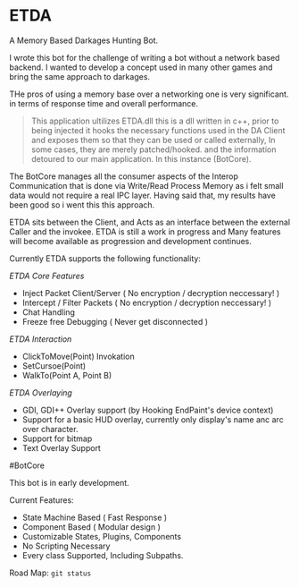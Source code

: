 # ETDA
A Memory Based Darkages Hunting Bot.

I wrote this bot for the challenge of writing a bot without a network based backend.
I wanted to develop a concept used in many other games and bring the same approach to darkages.

THe pros of using a memory base over a networking one is very significant.
in terms of response time and overall performance.

> This application ultilizes ETDA.dll
this is a dll written in c++, prior to being injected it hooks the necessary functions used in the DA Client
and exposes them so that they can be used or called externally, In some cases, they are merely patched/hooked.
and the information detoured to our main application. In this instance (BotCore).

The BotCore manages all the consumer aspects of the Interop Communication that is done via Write/Read Process Memory
as i felt small data would not require a real IPC layer. Having said that, my results have been good so i went this this approach.

ETDA sits between the Client, and Acts as an interface between the external Caller and the invokee.
ETDA is still a work in progress and Many features will become available as progression and development continues.

Currently ETDA supports the following functionality:

*ETDA Core Features*
- Inject Packet Client/Server   ( No encryption / decryption neccessary! )
- Intercept / Filter Packets    ( No encryption / decryption neccessary! )
- Chat Handling
- Freeze free Debugging         ( Never get disconnected )


*ETDA Interaction*
- ClickToMove(Point) Invokation
- SetCursoe(Point)
- WalkTo(Point A, Point B)

*ETDA Overlaying*
- GDI, GDI++ Overlay support (by Hooking EndPaint's device context)
- Support for a basic HUD overlay, currently only display's name anc arc over character.
- Support for bitmap
- Text Overlay Support


#BotCore

This bot is in early development.

Current Features:
- State Machine Based   ( Fast Response  )
- Component Based       ( Modular design )
- Customizable States, Plugins, Components
- No Scripting Necessary
- Every class Supported, Including Subpaths.


Road Map:
`git status`
